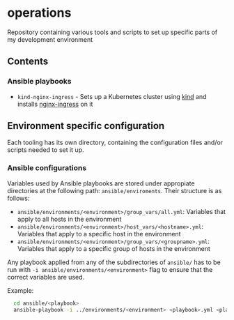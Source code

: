 # operations

Repository containing various tools and scripts to set up specific parts of my development environment

## Contents

### Ansible playbooks

* `kind-nginx-ingress` - Sets up a Kubernetes cluster using [kind](https://kind.sigs.k8s.io/) and installs [nginx-ingress](https://kubernetes.github.io/ingress-nginx/) on it

## Environment specific configuration

Each tooling has its own directory, containing the configuration files and/or scripts needed to set it up.

### Ansible configurations

Variables used by Ansible playbooks are stored under appropiate directories at the following path: `ansible/enviroments`. Their structure is as follows:

* `ansible/environments/<environment>/group_vars/all.yml`: Variables that apply to all hosts in the environment
* `ansible/environments/<environment>/host_vars/<hostname>.yml`: Variables that apply to a specific host in the environment
* `ansible/environments/<environment>/group_vars/<groupname>.yml`: Variables that apply to a specific group of hosts in the environment

Any playbook applied from any of the subdirectories of `ansible/` has to be run with `-i ansible/environments/<environment>` flag to ensure that the correct variables are used.

Example:

```bash
  cd ansible/<playbook>
  ansible-playbook -i ../environments/<environment> <playbook>.yml <playbook>.yml
```

